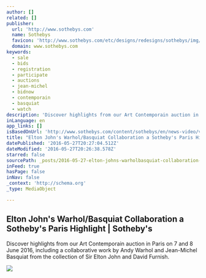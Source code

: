 ```yaml
---
author: []
related: []
publisher:
  url: 'http://www.sothebys.com'
  name: Sothebys
  favicon: 'http://www.sothebys.com/etc/designs/redesigns/sothebys/img/icons/favicon.ico'
  domain: www.sothebys.com
keywords:
  - sale
  - bids
  - registration
  - participate
  - auctions
  - jean-michel
  - bidnow
  - contemporain
  - basquiat
  - watch
description: 'Discover highlights from our Art Contemporain auction in Paris on 7 and 8 June 2016, including a collaborative work by Andy Warhol and Jean-Michel Basquiat from the collection of Sir Elton John and David Furnish.'
inLanguage: en
app_links: []
isBasedOnUrl: 'http://www.sothebys.com/content/sothebys/en/news-video/videos/2016/05/elton-john-warhol-basquiat-collaboration-sothebys-paris.html'
title: "Elton John's Warhol/Basquiat Collaboration a Sotheby's Paris Highlight | Sotheby's"
datePublished: '2016-05-27T20:27:04.512Z'
dateModified: '2016-05-27T20:26:38.578Z'
starred: false
sourcePath: _posts/2016-05-27-elton-johns-warholbasquiat-collaboration-a-sothebys-paris.md
inFeed: true
hasPage: false
inNav: false
_context: 'http://schema.org'
_type: MediaObject

---
```

<article style=""><h1>Elton John's Warhol/Basquiat Collaboration a Sotheby's Paris Highlight | Sotheby's</h1><p>Discover highlights from our Art Contemporain auction in Paris on 7 and 8 June 2016, including a collaborative work by Andy Warhol and Jean-Michel Basquiat from the collection of Sir Elton John and David Furnish.</p><img src="http://www.sothebys.com/content/dam/sothebys-pages/video-pages/2016/05/PF1605_still.jpg" /></article>